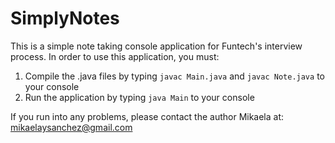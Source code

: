# SimplyNotes
This is a simple note taking console application for Funtech's interview process.
In order to use this application, you must:
1) Compile the .java files by typing `javac Main.java` and `javac Note.java` to your console
2) Run the application by typing `java Main` to your console

If you run into any problems, please contact the author Mikaela at:<br>
mikaelaysanchez@gmail.com